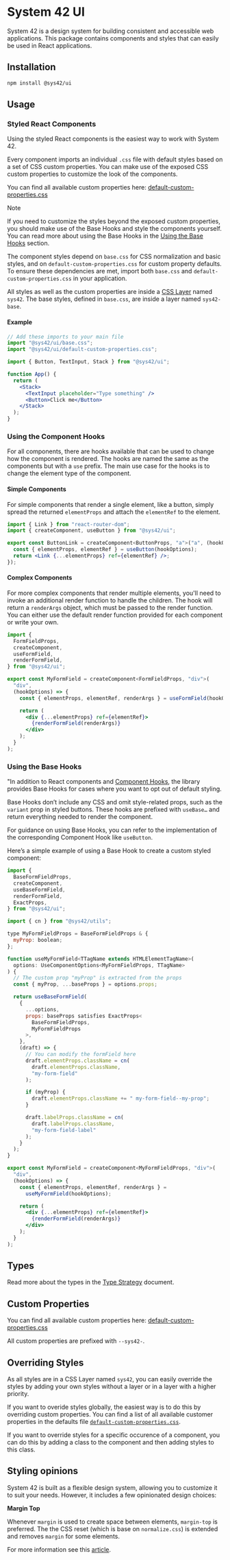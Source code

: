 # System 42 UI

System 42 is a design system for building consistent and accessible web applications. This package contains components and styles that can easily be used in React applications.

## Installation

```bash
npm install @sys42/ui
```

## Usage

### Styled React Components

Using the styled React components is the easiest way to work with System 42.

Every component imports an individual `.css` file with default styles based on a set of CSS custom properties. You can make use of the exposed CSS custom properties to customize the look of the components.

You can find all available custom properties here: [default-custom-properties.css](./lib/default-custom-properties.css)

> [!NOTE]
> If you need to customize the styles beyond the exposed custom properties, you should make use of the Base Hooks and style the components yourself. You can read more about using the Base Hooks in the [Using the Base Hooks](#using-the-base-hooks) section.

The component styles depend on `base.css` for CSS normalization and basic styles, and on `default-custom-properties.css` for custom property defaults. To ensure these dependencies are met, import both `base.css` and `default-custom-properties.css` in your application.

All styles as well as the custom properties are inside a [CSS Layer](https://www.w3.org/TR/css-cascade-5/#layering)
named `sys42`. The base styles, defined in `base.css`, are inside a layer named `sys42-base`.

#### Example

```jsx
// Add these imports to your main file
import "@sys42/ui/base.css";
import "@sys42/ui/default-custom-properties.css";
```

```jsx
import { Button, TextInput, Stack } from "@sys42/ui";

function App() {
  return (
    <Stack>
      <TextInput placeholder="Type something" />
      <Button>Click me</Button>
    </Stack>
  );
}
```

### Using the Component Hooks

For all components, there are hooks available that can be used to change how the component is rendered. The hooks are named the same as the components but with a `use` prefix. The main use case for the hooks is to change the element type of the component.

#### Simple Components

For simple components that render a single element, like a button, simply spread the returned `elementProps` and attach the `elementRef` to the element.

```jsx
import { Link } from "react-router-dom";
import { createComponent, useButton } from "@sys42/ui";

export const ButtonLink = createComponent<ButtonProps, "a">("a", (hookOptions) => {
  const { elementProps, elementRef } = useButton(hookOptions);
  return <Link {...elementProps} ref={elementRef} />;
});
```

#### Complex Components

For more complex components that render multiple elements, you'll need to invoke an additional render function to handle the children. The hook will return a `renderArgs` object, which must be passed to the render function. You can either use the default render function provided for each component or write your own.

```jsx
import {
  FormFieldProps,
  createComponent,
  useFormField,
  renderFormField,
} from "@sys42/ui";

export const MyFormField = createComponent<FormFieldProps, "div">(
  "div",
  (hookOptions) => {
    const { elementProps, elementRef, renderArgs } = useFormField(hookOptions);

    return (
      <div {...elementProps} ref={elementRef}>
        {renderFormField(renderArgs)}
      </div>
    );
  }
);
```

### Using the Base Hooks

"In addition to React components and [Component Hooks](#using-the-component-hooks), the library provides Base Hooks for cases where you want to opt out of default styling.

Base Hooks don’t include any CSS and omit style-related props, such as the `variant` prop in styled buttons. These hooks are prefixed with `useBase…` and return everything needed to render the component.

For guidance on using Base Hooks, you can refer to the implementation of the corresponding Component Hook like `useButton`.

Here’s a simple example of using a Base Hook to create a custom styled component:

```jsx
import {
  BaseFormFieldProps,
  createComponent,
  useBaseFormField,
  renderFormField,
  ExactProps,
} from "@sys42/ui";

import { cn } from "@sys42/utils";

type MyFormFieldProps = BaseFormFieldProps & {
  myProp: boolean;
};

function useMyFormField<TTagName extends HTMLElementTagName>(
  options: UseComponentOptions<MyFormFieldProps, TTagName>
) {
  // The custom prop "myProp" is extracted from the props
  const { myProp, ...baseProps } = options.props;

  return useBaseFormField(
    {
      ...options,
      props: baseProps satisfies ExactProps<
        BaseFormFieldProps,
        MyFormFieldProps
      >,
    },
    (draft) => {
      // You can modify the formField here
      draft.elementProps.className = cn(
        draft.elementProps.className,
        "my-form-field"
      );

      if (myProp) {
        draft.elementProps.className += " my-form-field--my-prop";
      }

      draft.labelProps.className = cn(
        draft.labelProps.className,
        "my-form-field-label"
      );
    }
  );
}

export const MyFormField = createComponent<MyFormFieldProps, "div">(
  "div",
  (hookOptions) => {
    const { elementProps, elementRef, renderArgs } =
      useMyFormField(hookOptions);

    return (
      <div {...elementProps} ref={elementRef}>
        {renderFormField(renderArgs)}
      </div>
    );
  }
);
```

## Types

Read more about the types in the [Type Strategy](./TypeStrategy.md) document.

## Custom Properties

You can find all available custom properties here: [default-custom-properties.css](./lib/default-custom-properties.css)

All custom properties are prefixed with `--sys42-`.

## Overriding Styles

As all styles are in a CSS Layer named `sys42`, you can easily override the styles by adding your own styles without a layer or in a layer with a higher priority.

If you want to overide styles globally, the easiest way is to do this by overriding custom properties. You can find a list of all available customer properties in the defaults file [`default-custom-properties.css`](./lib/default-custom-properties.css).

If you want to override styles for a specific occurence of a component, you can do this by adding a class to the component and then adding styles to this class.

## Styling opinions

System 42 is built as a flexible design system, allowing you to customize it to suit your needs. However, it includes a few opinionated design choices:

**Margin Top**

Whenever `margin` is used to create space between elements, `margin-top` is preferred. The the CSS reset (which is base on `normalize.css`) is extended and removes `margin` for some elements.

For more information see this [article](https://dev.to/receter/why-i-fell-in-love-with-margin-top-3flg).

